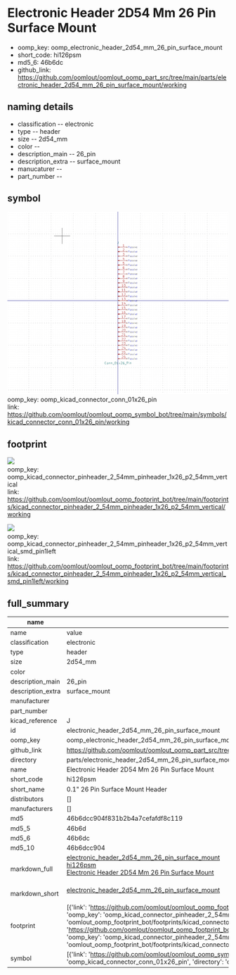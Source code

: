 # Electronic Header 2D54 Mm 26 Pin Surface Mount

  
* oomp_key: oomp_electronic_header_2d54_mm_26_pin_surface_mount 
* short_code: hi126psm
* md5_6: 46b6dc  
* github_link: https://github.com/oomlout/oomlout_oomp_part_src/tree/main/parts/electronic_header_2d54_mm_26_pin_surface_mount/working  
## naming details
* classification -- electronic
* type -- header
* size -- 2d54_mm
* color -- 
* description_main -- 26_pin
* description_extra -- surface_mount
* manucaturer -- 
* part_number -- 



## symbol

![](symbol/0/working/working_600.png)  
oomp_key: oomp_kicad_connector_conn_01x26_pin  
link: https://github.com/oomlout/oomlout_oomp_symbol_bot/tree/main/symbols/kicad_connector_conn_01x26_pin/working  

## footprint

![](footprint/0/working/working_600.png)  
oomp_key: oomp_kicad_connector_pinheader_2_54mm_pinheader_1x26_p2_54mm_vertical  
link: https://github.com/oomlout/oomlout_oomp_footprint_bot/tree/main/footprints/kicad_connector_pinheader_2_54mm_pinheader_1x26_p2_54mm_vertical/working  

![](footprint/0/working/working_600.png)  
oomp_key: oomp_kicad_connector_pinheader_2_54mm_pinheader_1x26_p2_54mm_vertical_smd_pin1left  
link: https://github.com/oomlout/oomlout_oomp_footprint_bot/tree/main/footprints/kicad_connector_pinheader_2_54mm_pinheader_1x26_p2_54mm_vertical_smd_pin1left/working  

## full_summary
| name | value | 
| --- | --- | 
| name | value | 
| classification | electronic | 
| type | header | 
| size | 2d54_mm | 
| color |  | 
| description_main | 26_pin | 
| description_extra | surface_mount | 
| manufacturer |  | 
| part_number |  | 
| kicad_reference | J | 
| id | electronic_header_2d54_mm_26_pin_surface_mount | 
| oomp_key | oomp_electronic_header_2d54_mm_26_pin_surface_mount | 
| github_link | https://github.com/oomlout/oomlout_oomp_part_src/tree/main/parts/electronic_header_2d54_mm_26_pin_surface_mount/working | 
| directory | parts/electronic_header_2d54_mm_26_pin_surface_mount | 
| name | Electronic Header 2D54 Mm 26 Pin Surface Mount | 
| short_code | hi126psm | 
| short_name | 0.1" 26 Pin Surface Mount Header | 
| distributors | [] | 
| manufacturers | [] | 
| md5 | 46b6dcc904f831b2b4a7cefafdf8c119 | 
| md5_5 | 46b6d | 
| md5_6 | 46b6dc | 
| md5_10 | 46b6dcc904 | 
| markdown_full | [electronic_header_2d54_mm_26_pin_surface_mount](https://github.com/oomlout/oomlout_oomp_part_src/tree/main/parts/electronic_header_2d54_mm_26_pin_surface_mount/working)<br>[hi126psm](https://github.com/oomlout/oomlout_oomp_part_src/tree/main/parts/electronic_header_2d54_mm_26_pin_surface_mount/working)<br>[Electronic Header 2D54 Mm 26 Pin Surface Mount](https://github.com/oomlout/oomlout_oomp_part_src/tree/main/parts/electronic_header_2d54_mm_26_pin_surface_mount/working)<br><br> | 
| markdown_short | [electronic_header_2d54_mm_26_pin_surface_mount](https://github.com/oomlout/oomlout_oomp_part_src/tree/main/parts/electronic_header_2d54_mm_26_pin_surface_mount/working)<br><br> | 
| footprint | [{'link': 'https://github.com/oomlout/oomlout_oomp_footprint_bot/tree/main/foootprntss/kicad_connector_pinheader_2_54mm_pinheader_1x26_p2_54mm_vertical', 'oomp_key': 'oomp_kicad_connector_pinheader_2_54mm_pinheader_1x26_p2_54mm_vertical', 'directory': 'oomlout_oomp_footprint_bot/footprints/kicad_connector_pinheader_2_54mm_pinheader_1x26_p2_54mm_vertical//working/working.kicad_mod'}, {'link': 'https://github.com/oomlout/oomlout_oomp_footprint_bot/tree/main/foootprntss/kicad_connector_pinheader_2_54mm_pinheader_1x26_p2_54mm_vertical_smd_pin1left', 'oomp_key': 'oomp_kicad_connector_pinheader_2_54mm_pinheader_1x26_p2_54mm_vertical_smd_pin1left', 'directory': 'oomlout_oomp_footprint_bot/footprints/kicad_connector_pinheader_2_54mm_pinheader_1x26_p2_54mm_vertical_smd_pin1left//working/working.kicad_mod'}] | 
| symbol | [{'link': 'https://github.com/oomlout/oomlout_oomp_symbol_bot/tree/main/symbols/kicad_connector_conn_01x26_pin', 'oomp_key': 'oomp_kicad_connector_conn_01x26_pin', 'directory': 'oomlout_oomp_symbol_bot/symbols/kicad_connector_conn_01x26_pin//working/working.kicad_sym'}] | 
